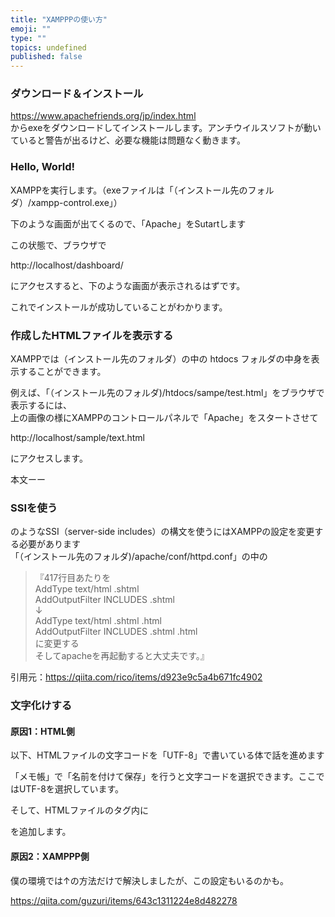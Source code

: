 ```yaml
---
title: "XAMPPPの使い方"
emoji: ""
type: ""
topics: undefined
published: false
---
```


### ダウンロード＆インストール

<https://www.apachefriends.org/jp/index.html>  
からexeをダウンロードしてインストールします。アンチウイルスソフトが動いていると警告が出るけど、必要な機能は問題なく動きます。  
  
### Hello, World!

XAMPPを実行します。（exeファイルは「（インストール先のフォルダ）/xampp-control.exe」）

下のような画面が出てくるので、「Apache」をSutartします

  
この状態で、ブラウザで

http://localhost/dashboard/

にアクセスすると、下のような画面が表示されるはずです。

  
これでインストールが成功していることがわかります。  
  
### 作成したHTMLファイルを表示する

XAMPPでは（インストール先のフォルダ）の中の htdocs フォルダの中身を表示することができます。

例えば、「（インストール先のフォルダ)/htdocs/sampe/test.html」をブラウザで表示するには、  
上の画像の様にXAMPPのコントロールパネルで「Apache」をスタートさせて

http://localhost/sample/text.html

にアクセスします。  
  
<html>
  <head>
    <meta charset="utf-8">
    <title>これはテストです</title>
  </head>
<body>
  <p>本文ーー</p>
</body>
</html>

### SSIを使う

<!--#include file="header.html"-->

のようなSSI（server-side includes）の構文を使うにはXAMPPの設定を変更する必要があります  
「（インストール先のフォルダ)/apache/conf/httpd.conf」の中の

> 『417行目あたりを  
> AddType text/html .shtml  
> AddOutputFilter INCLUDES .shtml  
> ↓  
> AddType text/html .shtml .html  
> AddOutputFilter INCLUDES .shtml .html  
> に変更する  
> そしてapacheを再起動すると大丈夫です。』

引用元：<https://qiita.com/rico/items/d923e9c5a4b671fc4902>
  
  
### 文字化けする

#### 原因1：HTML側

以下、HTMLファイルの文字コードを「UTF-8」で書いている体で話を進めます

「メモ帳」で「名前を付けて保存」を行うと文字コードを選択できます。ここではUTF-8を選択しています。

  
そして、HTMLファイルのタグ内に 

<head>

</head>

を追加します。  
  
  
#### 原因2：XAMPPP側

僕の環境では↑の方法だけで解決しましたが、この設定もいるのかも。

<https://qiita.com/guzuri/items/643c1311224e8d482278>